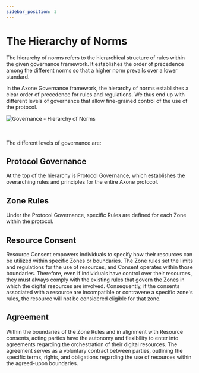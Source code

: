 ```yaml
---
sidebar_position: 3
---
```


# The Hierarchy of Norms

The hierarchy of norms refers to the hierarchical structure of rules within the given governance framework. It establishes the order of precedence among the different norms so that a higher norm prevails over a lower standard.

In the Axone Governance framework, the hierarchy of norms establishes a clear order of precedence for rules and regulations. We thus end up with different levels of governance that allow fine-grained control of the use of the protocol.

<div style={{ display: "flex", justifyContent: "center" }}>
  <img src="/img/content/technical-documentation/governance-hierarchy-of-norms.webp" alt="Governance - Hierarchy of Norms" style={{ maxHeight: "340px" }}></img>
</div>

<br/>

<br/>

The different levels of governance are:

## Protocol Governance

At the top of the hierarchy is Protocol Governance, which establishes the overarching rules and principles for the entire Axone protocol.

## Zone Rules

Under the Protocol Governance, specific Rules are defined for each Zone within the protocol.

## Resource Consent

Resource Consent empowers individuals to specify how their resources can be utilized within specific Zones or boundaries. The Zone rules set the limits and regulations for the use of resources, and Consent operates within those boundaries. Therefore, even if individuals have control over their resources, they must always comply with the existing rules that govern the Zones in which the digital resources are involved. Consequently, if the consents associated with a resource are incompatible or contravene a specific zone's rules, the resource will not be considered eligible for that zone.

## Agreement

Within the boundaries of the Zone Rules and in alignment with Resource consents, acting parties have the autonomy and flexibility to enter into agreements regarding the orchestration of their digital resources. The agreement serves as a voluntary contract between parties, outlining the specific terms, rights, and obligations regarding the use of resources within the agreed-upon boundaries.
